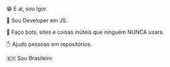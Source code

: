 😁 E ai, sou Igor.

🥵 Sou Developer em JS.

🤖 Faço bots, sites e coisas inúteis que ninguém NUNCA usará.

✋ Ajudo pessoas em repositórios.

🇧🇷 Sou Brasileiro
<!---
apenasigordev/apenasigordev is a ✨ special ✨ repository because its `README.md` (this file) appears on your GitHub profile.
You can click the Preview link to take a look at your changes.
--->
